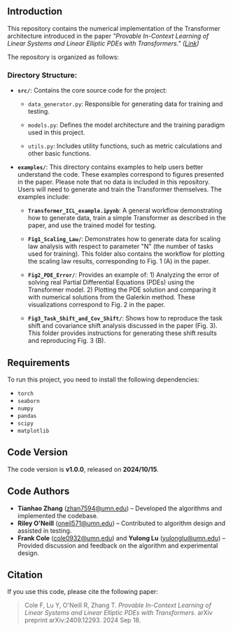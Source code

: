 ## Introduction

This repository contains the numerical implementation of the Transformer architecture introduced in the paper *"Provable In-Context Learning of Linear Systems and Linear Elliptic PDEs with Transformers." ([Link](https://arxiv.org/abs/2409.12293))*

The repository is organized as follows:

### Directory Structure:

- **`src/`**: Contains the core source code for the project:
  
  - `data_generator.py`: Responsible for generating data for training and testing.
  
  - `models.py`: Defines the model architecture and the training paradigm used in this project.
  
  - `utils.py`: Includes utility functions, such as metric calculations and other basic functions.

- **`examples/`**: This directory contains examples to help users better understand the code. These examples correspond to figures presented in the paper. Please note that no data is included in this repository. Users will need to generate and train the Transformer themselves. The examples include:

  - **`Transformer_ICL_example.ipynb`**: A general workflow demonstrating how to generate data, train a simple Transformer as described in the paper, and use the trained model for testing.

  - **`Fig1_Scaling_Law/`**: Demonstrates how to generate data for scaling law analysis with respect to parameter "N" (the number of tasks used for training). This folder also contains the workflow for plotting the scaling law results, corresponding to Fig. 1 (A) in the paper.

  - **`Fig2_PDE_Error/`**: Provides an example of: 1) Analyzing the error of solving real Partial Differential Equations (PDEs) using the Transformer model. 2) Plotting the PDE solution and comparing it with numerical solutions from the Galerkin method. These visualizations correspond to Fig. 2 in the paper.

  - **`Fig3_Task_Shift_and_Cov_Shift/`**: Shows how to reproduce the task shift and covariance shift analysis discussed in the paper (Fig. 3). This folder provides instructions for generating these shift results and reproducing Fig. 3 (B).

## Requirements

To run this project, you need to install the following dependencies:

- `torch`
- `seaborn`
- `numpy`
- `pandas`
- `scipy`
- `matplotlib`


## Code Version

The code version is **v1.0.0**, released on **2024/10/15**.

## Code Authors

- **Tianhao Zhang** ([zhan7594@umn.edu](mailto:zhan7594@umn.edu)) – Developed the algorithms and implemented the codebase.
- **Riley O'Neill** ([oneil571@umn.edu](mailto:oneil571@umn.edu)) – Contributed to algorithm design and assisted in testing.
- **Frank Cole** ([cole0932@umn.edu](mailto:cole0932@umn.edu)) and **Yulong Lu** ([yulonglu@umn.edu](mailto:yulonglu@umn.edu)) – Provided discussion and feedback on the algorithm and experimental design.



## Citation

If you use this code, please cite the following paper:

> Cole F, Lu Y, O'Neill R, Zhang T. *Provable In-Context Learning of Linear Systems and Linear Elliptic PDEs with Transformers.* arXiv preprint arXiv:2409.12293. 2024 Sep 18.




